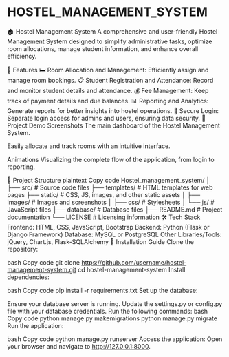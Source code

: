 # HOSTEL_MANAGEMENT_SYSTEM
🏠 Hostel Management System
A comprehensive and user-friendly Hostel Management System designed to simplify administrative tasks, optimize room allocations, manage student information, and enhance overall efficiency.

📌 Features
🛏️ Room Allocation and Management: Efficiently assign and manage room bookings.
📋 Student Registration and Attendance: Record and monitor student details and attendance.
💰 Fee Management: Keep track of payment details and due balances.
📊 Reporting and Analytics: Generate reports for better insights into hostel operations.
🔐 Secure Login: Separate login access for admins and users, ensuring data security.
🎥 Project Demo
Screenshots
The main dashboard of the Hostel Management System.

Easily allocate and track rooms with an intuitive interface.

Animations
Visualizing the complete flow of the application, from login to reporting.

📂 Project Structure
plaintext
Copy code
Hostel_management_system/
│
├── src/          # Source code files
├── templates/    # HTML templates for web pages
├── static/       # CSS, JS, images, and other static assets
│   ├── images/   # Images and screenshots
│   ├── css/      # Stylesheets
│   └── js/       # JavaScript files
├── database/     # Database files
├── README.md     # Project documentation
└── LICENSE       # Licensing information
🛠️ Tech Stack
Frontend: HTML, CSS, JavaScript, Bootstrap
Backend: Python (Flask or Django Framework)
Database: MySQL or PostgreSQL
Other Libraries/Tools: jQuery, Chart.js, Flask-SQLAlchemy
🚀 Installation Guide
Clone the repository:

bash
Copy code
git clone https://github.com/username/hostel-management-system.git
cd hostel-management-system
Install dependencies:

bash
Copy code
pip install -r requirements.txt
Set up the database:

Ensure your database server is running.
Update the settings.py or config.py file with your database credentials.
Run the following commands:
bash
Copy code
python manage.py makemigrations
python manage.py migrate
Run the application:

bash
Copy code
python manage.py runserver
Access the application: Open your browser and navigate to http://127.0.0.1:8000.
